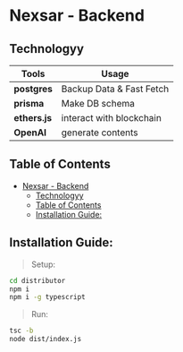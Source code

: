 # Nexsar - Backend

## Technologyy

| Tools         | Usage                    |
| ------------- | ------------------------ |
| **postgres**  | Backup Data & Fast Fetch |
| **prisma**    | Make DB schema           |
| **ethers.js** | interact with blockchain |
| **OpenAI**    | generate contents        |

## Table of Contents
- [Nexsar - Backend](#nexsar---backend)
  - [Technologyy](#technologyy)
  - [Table of Contents](#table-of-contents)
  - [Installation Guide:](#installation-guide)

## Installation Guide:

> Setup:
```sh
cd distributor
npm i
npm i -g typescript
```

> Run:
```sh
tsc -b
node dist/index.js
```